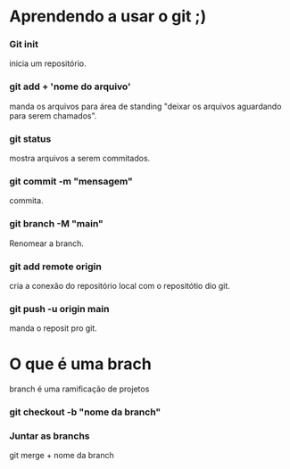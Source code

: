 <h1>Aprendendo a usar o git ;)</h1>


<h3>Git init</h3> inicia um repositório.

<h3>git add + 'nome do arquivo'</h3> manda os arquivos para área de standing "deixar os arquivos aguardando para serem chamados".

<h3>git status</h3> mostra arquivos a serem commitados.

<h3>git commit -m "mensagem"</h3> commita.

<h3>git branch -M "main"</h3> Renomear a branch.

<h3>git add remote origin</h3> cria a conexão do repositório local com o repositótio dio git.

<h3>git push -u origin main</h3> manda o reposit pro git.


<h1>O que é uma brach</h1>
    branch é uma ramificação de projetos

<h3>git checkout -b "nome da branch"</h3>


<h3>Juntar as branchs</h3> git merge + nome da branch